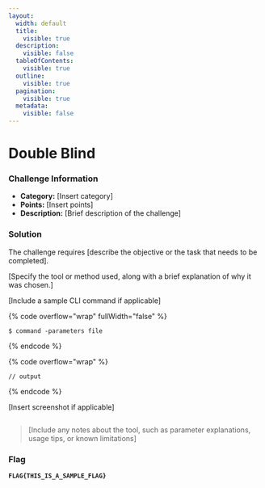 ```yaml
---
layout:
  width: default
  title:
    visible: true
  description:
    visible: false
  tableOfContents:
    visible: true
  outline:
    visible: true
  pagination:
    visible: true
  metadata:
    visible: false
---
```


# Double Blind

### Challenge Information

* **Category:** \[Insert category]
* **Points:** \[Insert points]
* **Description:** \[Brief description of the challenge]

### Solution

The challenge requires \[describe the objective or the task that needs to be completed].

\[Specify the tool or method used, along with a brief explanation of why it was chosen.]

\[Include a sample CLI command if applicable]

{% code overflow="wrap" fullWidth="false" %}
```
$ command -parameters file
```
{% endcode %}

{% code overflow="wrap" %}
```
// output
```
{% endcode %}

\[Insert screenshot if applicable]

<figure><img src="../../../../../.gitbook/assets/MOSHED-2025-8-27-14-39-13.gif" alt=""><figcaption></figcaption></figure>

> \[Include any notes about the tool, such as parameter explanations, usage tips, or known limitations]

### Flag

<pre data-overflow="wrap" data-full-width="false"><code><strong>FLAG{THIS_IS_A_SAMPLE_FLAG}
</strong></code></pre>

